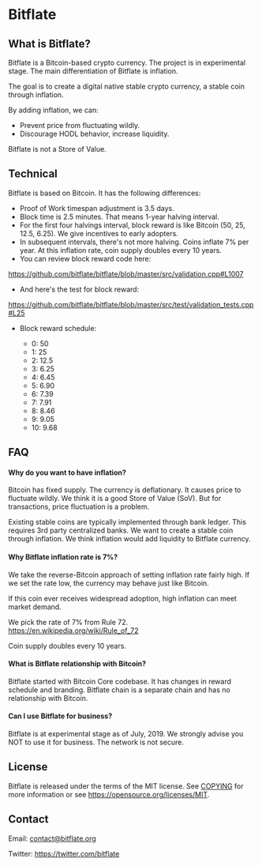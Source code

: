 Bitflate
=====================================

What is Bitflate?
----------------

Bitflate is a Bitcoin-based crypto currency. The project is in experimental stage.
The main differentiation of Bitflate is inflation.

The goal is to create a digital native stable crypto currency, a stable coin through inflation.

By adding inflation, we can:

- Prevent price from fluctuating wildly.
- Discourage HODL behavior, increase liquidity.

Bitflate is not a Store of Value.

Technical
-------

Bitflate is based on Bitcoin. It has the following differences:

- Proof of Work timespan adjustment is 3.5 days.
- Block time is 2.5 minutes. That means 1-year halving interval.
- For the first four halvings interval, block reward is like Bitcoin (50, 25, 12.5, 6.25). We give incentives to early adopters.
- In subsequent intervals, there's not more halving. Coins inflate 7% per year. At this inflation rate, coin supply doubles every 10 years.
- You can review block reward code here:

https://github.com/bitflate/bitflate/blob/master/src/validation.cpp#L1007

- And here's the test for block reward:

https://github.com/bitflate/bitflate/blob/master/src/test/validation_tests.cpp#L25

- Block reward schedule:

  - 0: 50
  - 1: 25
  - 2: 12.5
  - 3: 6.25
  - 4: 6.45
  - 5: 6.90
  - 6: 7.39
  - 7: 7.91
  - 8: 8.46
  - 9: 9.05
  - 10: 9.68

FAQ
-------

#### Why do you want to have inflation?

Bitcoin has fixed supply. The currency is deflationary. It causes price to fluctuate wildly. We think it is a good Store of Value (SoV). But for transactions, price fluctuation is a problem.

Existing stable coins are typically implemented through bank ledger. This requires 3rd party centralized banks. We want to create a stable coin through inflation. We think inflation would add liquidity to Bitflate currency.

#### Why Bitflate inflation rate is 7%?

We take the reverse-Bitcoin approach of setting inflation rate fairly high. If we set the rate low, the currency may behave just like Bitcoin.

If this coin ever receives widespread adoption, high inflation can meet market demand.

We pick the rate of 7% from Rule 72. https://en.wikipedia.org/wiki/Rule_of_72

Coin supply doubles every 10 years.

#### What is Bitflate relationship with Bitcoin?

Bitflate started with Bitcoin Core codebase. It has changes in reward schedule and branding. Bitflate chain is a separate chain and has no relationship with Bitcoin.

#### Can I use Bitflate for business?

Bitflate is at experimental stage as of July, 2019. We strongly advise you NOT to use it for business. The network is not secure.

License
-------

Bitflate is released under the terms of the MIT license. See [COPYING](COPYING) for more
information or see https://opensource.org/licenses/MIT.

Contact
-------

Email: contact@bitflate.org

Twitter: https://twitter.com/bitflate
